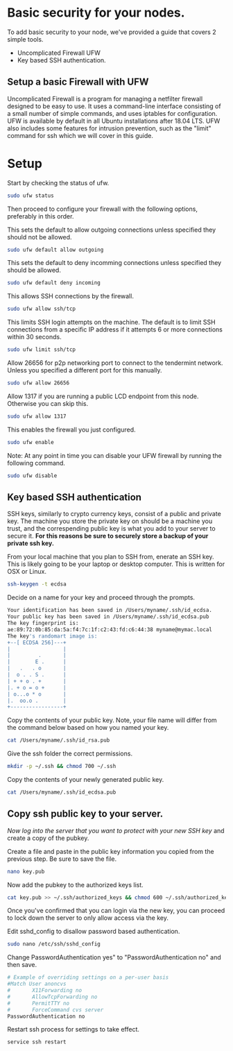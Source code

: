 # Basic security for your nodes.

To add basic security to your node, we've provided a guide that covers 2 simple tools.

* Uncomplicated Firewall UFW
* Key based SSH authentication.


## Setup a basic Firewall with UFW

Uncomplicated Firewall is a program for managing a netfilter firewall designed to be easy to use. It uses a command-line interface consisting of a small number of simple commands, and uses iptables for configuration. UFW is available by default in all Ubuntu installations after 18.04 LTS. UFW also includes some features for intrusion prevention, such as the "limit" command for ssh which we will cover in this guide.

# Setup

Start by checking the status of ufw.

```bash
sudo ufw status
```

Then proceed to configure your firewall with the following options, preferably in this order.


This sets the default to allow outgoing connections unless specified they should not be allowed.


```bash
sudo ufw default allow outgoing
```

This sets the default to deny incomming connections unless specified they should be allowed.

```bash
sudo ufw default deny incoming
```

This allows SSH connections by the firewall.

```bash
sudo ufw allow ssh/tcp
```

This limits SSH login attempts on the machine. The default is to limit SSH connections from a specific IP address if it attempts 6 or more connections within 30 seconds.

```bash
sudo ufw limit ssh/tcp
```

Allow 26656 for p2p networking port to connect to the tendermint network. Unless you specified a different port for this manually.

```bash
sudo ufw allow 26656
```

Allow 1317 if you are running a public LCD endpoint from this node. Otherwise you can skip this.

```bash
sudo ufw allow 1317
```

This enables the firewall you just configured.

```bash
sudo ufw enable
```

Note: At any point in time you can disable your UFW firewall by running the following command.

```bash
sudo ufw disable
```

## Key based SSH authentication

SSH keys, similarly to crypto currency keys, consist of a public and private key. The machine you store the private key on should be a machine you trust, and the correspending public key is what you add to your server to secure it. **For this reasons be sure to securely store a backup of your private ssh key.**

From your local machine that you plan to SSH from, enerate an SSH key. This is likely going to be your laptop or desktop computer. This is written for OSX or Linux.

```bash
ssh-keygen -t ecdsa
```

Decide on a name for your key and proceed through the prompts.

```bash
Your identification has been saved in /Users/myname/.ssh/id_ecdsa.
Your public key has been saved in /Users/myname/.ssh/id_ecdsa.pub
The key fingerprint is:
ae:89:72:0b:85:da:5a:f4:7c:1f:c2:43:fd:c6:44:38 myname@mymac.local
The key's randomart image is:
+--[ ECDSA 256]---+
|                 |
|         .       |
|        E .      |
|   .   . o       |
|  o . . S .      |
| + + o . +       |
|. + o = o +      |
| o...o * o       |
|.  oo.o .        |
+-----------------+
```

Copy the contents of your public key. Note, your file name will differ from the command below based on how you named your key.

```bash
cat /Users/myname/.ssh/id_rsa.pub
```

Give the ssh folder the correct permissions.

```bash
mkdir -p ~/.ssh && chmod 700 ~/.ssh
```

Copy the contents of your newly generated public key.

```bash
cat /Users/myname/.ssh/id_ecdsa.pub
```

## Copy ssh public key to your server.

*Now log into the server that you want to protect with your new SSH key* and create a copy of the pubkey.

Create a file and paste in the public key information you copied from the previous step. Be sure to save the file.

```bash
nano key.pub
```

Now add the pubkey to the authorized keys list.

```bash
cat key.pub >> ~/.ssh/authorized_keys && chmod 600 ~/.ssh/authorized_keys
```

Once you've confirmed that you can login via the new key, you can proceed to lock down the server to only allow access via the key.

Edit sshd_config to disallow password based authentication.

```bash
sudo nano /etc/ssh/sshd_config
```

Change PasswordAuthentication yes" to "PasswordAuthentication no" and then save.

```bash
# Example of overriding settings on a per-user basis
#Match User anoncvs
#       X11Forwarding no
#       AllowTcpForwarding no
#       PermitTTY no
#       ForceCommand cvs server
PasswordAuthentication no
```

Restart ssh process for settings to take effect.

```bash
service ssh restart
```
